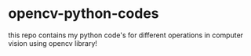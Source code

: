 # opencv-python-codes

this repo contains my python code's for different operations in computer vision using opencv library! 

